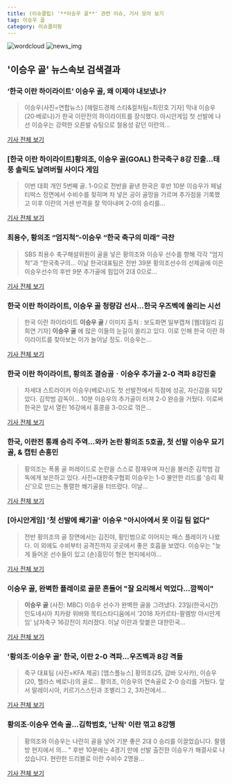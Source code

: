```yaml
---
title: (이슈클립) '**이승우 골**' 관련 이슈, 기사 모아 보기
tag: 이승우 골
category: 이슈클리핑
---
```

![wordcloud](https://s3.ap-northeast-2.amazonaws.com/lyrics101-wordcloud/2018-08-24-1535067439.png)
![news_img](https://user-images.githubusercontent.com/42597476/44507050-1206f400-a6e4-11e8-8d98-7ffbfebb353f.png)
## **'**이승우 골**'** 뉴스속보 검색결과
### ‘한국 이란 하이라이트’ **이승우 골**, 왜 이제야 내보냈나?

>이승우(사진=연합뉴스) [헤럴드경제 스타&컬처팀=최민호 기자] 막내 이승우(20·베로나)가 한국 이란전의 하이라이트를 장식했다. 아시안게임 첫 선발에 나선 이승우는 강력한 오른발 슈팅으로 철옹성 같던 이란의...

<a href="http://biz.heraldcorp.com/culture/view.php?ud=201808240825453112071_1" target="_blank">기사 전체 보기</a>

### [한국 이란 하이라이트]황의조, **이승우 골**(GOAL) 한국축구 8강 진출…태풍 솔릭도 날려버릴 사이다 게임

>이번 대회 개인 5번째 골. 1-0으로 전반을 끝낸 한국은 후반 10분 이승우가 페널티박스 정면에서 수비수를 젖히며 차 넣은 공이 골망을 가르며 추가점을 기록했고 이후 이란의 거센 반격을 잘 막아내며 2-0의 승리를...

<a href="http://www.gyotongn.com/news/articleView.html?idxno=196432" target="_blank">기사 전체 보기</a>

### 최용수, 황의조 “엄지척”-이승우 “한국 축구의 미래” 극찬

>SBS 최용수 축구해설위원이 골을 넣은 황의조와 이승우 선수를 향해 각각 “엄지척”과 “한국축구의... 이날 한국대표팀은 전반 39분 황의조선수의 선제골에 이은 이승우선수의 후반 9분 추가골에 힘입어 2대 0으로...

<a href="http://sports.donga.com/3/all/20180824/91655259/1" target="_blank">기사 전체 보기</a>

### 한국 이란 하이라이트, **이승우 골** 청량감 선사...한국 우즈벡에 쏠리는 시선

>한국 이란 하이라이트 **이승우 골** / 이미지 출처 : 보도화면 일부캡쳐 [웹데일리 김희연 기자] **이승우 골** 에 많은 이들의 눈길이 쏠리고 있다. 이로 인해 한국 이란 하이라이트를 찾아보는 이가 늘어날 정도. 이승우는...

<a href="http://www.webdaily.co.kr/view.php?ud=2018082407072414416a28b45db0_7" target="_blank">기사 전체 보기</a>

### 한국 이란 하이라이트, 황의조 결승골ㆍ이승우 추가골 2-0 격파 8강진출

>차세대 스트라이커 이승우(베로나)도 첫 선발전에서 득점에 성공, 자신감을 되찾았다.     김학범 감독이... 10분 이승우의 추가골이 터져 2-0 완승을 거뒀다.    이로써 한국은 앞서 열린 16강에서 홍콩을 3-0으로 꺾은...

<a href="http://www.seoulwire.com/news/articleView.html?idxno=23801" target="_blank">기사 전체 보기</a>

### 한국, 이란전 통쾌 승리 주역…와카 논란 황의조 5호골, 첫 선발 이승우 묘기골, & 캡틴 손흥민

>황의조는 폭풍 골 퍼레이드로 논란을 스스로 잠재우며 자신을 불러준 김학범 감독에게 보은하고 있다.     사진=대한축구협회 이승우는 1-0 불안한 리드를 '승리 확신'으로 만드는 통렬한 쐐기골을 터뜨렸다. 이날...

<a href="http://www.mediapen.com/news/view/378034" target="_blank">기사 전체 보기</a>

### [아시안게임] '첫 선발에 쐐기골' 이승우 "아시아에서 못 이길 팀 없다"

>전반 황의조의 골 장면에서는 김진야, 황인범으로 이어지는 패스 플레이가 나왔다. 이 외에도 수비부터 공격진까지 곳곳에서 좋은 호흡을 보였다. 이승우는 "늦게 들어온 선수들이 있고 (손)흥민이 형은 현지에서야...

<a href="http://news1.kr/articles/?3406959" target="_blank">기사 전체 보기</a>

### **이승우 골**, 완벽한 플레이로 골문 흔들어 "잘 요리해서 먹었다…깜찍이"

>**이승우 골** (사진: MBC) 이승우 선수가 완벽한 골을 그려냈다. 23일(한국시간) 인도네시아 치카랑 위바와 목티스타디움에서 '2018 자카르타-팔렘방 아시안게임' 남자축구 16강전이 치러졌다. 이날 이란과 맞붙은 대한민국...

<a href="http://www.jemin.com/news/articleView.html?idxno=535174" target="_blank">기사 전체 보기</a>

### '황의조·**이승우 골**' 한국, 이란 2-0 격파…우즈벡과 8강 격돌

>축구 대표팀 (사진=KFA 제공)  [엠스플뉴스] 황의조(25, 감바 오사카), 이승우(20, 헬라스 베로나)의 골로... 황의조, 이승우의 연속골로 2-0 승리를 거뒀다.   앞서 말레이시아, 키르기스스탄과 조별리그 2, 3차전에서...

<a href="http://www.mbcsportsplus.com/news/?mode=view&cate=29&b_idx=99885103" target="_blank">기사 전체 보기</a>

### 황의조·이승우 연속 골…김학범호, '난적' 이란 꺾고 8강행

>황의조와 이승우는 나란히 골을 넣어 기분 좋은 2대 0 승리를 이끌었습니다. 팔렘방 현지에서 의... " 후반 10분에는 4경기 만에 선발 출전한 이승우가 해결사로 나섰습니다. 현란한 드리블로 이란 수비수 2명을...

<a href="http://news.tvchosun.com/site/data/html_dir/2018/08/24/2018082490089.html" target="_blank">기사 전체 보기</a>


